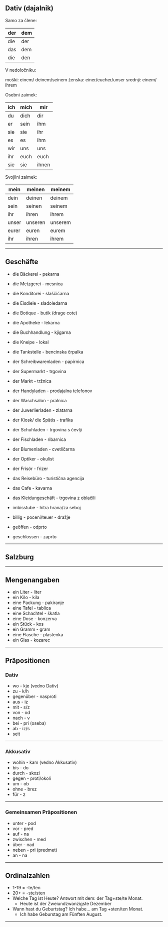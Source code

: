 ## Dativ (dajalnik)

Samo za člene:

| der | dem |
| --- | --- |
| die | der |
| das | dem |
| die | den |
V nedoločniku:

moški: einem/ deinem/seinem
ženska: einer/eucher/unser
srednji: einem/ ihrem

Osebni zaimek:

| ich | mich | mir   |
| --- | ---- | ----- |
| du  | dich | dir   |
| er  | sein | ihm   |
| sie | sie  | ihr   |
| es  | es   | ihm   |
| wir | uns  | uns   |
| ihr | euch | euch  |
| sie | sie  | ihnen |
Svojilni zaimek:

| mein  | meinen  | meinem  |
| ----- | ------- | ------- |
| dein  | deinen  | deinem  |
| sein  | seinen  | seinem  |
| ihr   | ihren   | ihrem   |
| unser | unseren | unserem |
| eurer | euren   | eurem   |
| ihr   | ihren   | ihrem   |
___
## Geschäfte
- die Bäckerei - pekarna
- die Metzgerei - mesnica
- die Konditorei - slaščičarna
- die Eisdiele - sladoledarna
- die Botique - butik (drage cote)
- die Apotheke - lekarna
- die Buchhandlung - kjigarna
- die Kneipe - lokal
- die Tankstelle - bencinska črpalka

- der Schreibwarenladen - papirnica
- der Supermarkt - trgovina
- der Markt - tržnica
- der Handyladen - prodajalna telefonov
- der Waschsalon - pralnica
- der Juwerlierladen - zlatarna
- der Kiosk/ die Spätis - trafika
- der Schuhladen - trgovina s čevlji
- der Fischladen - ribarnica
- der Blumenladen - cvetličarna
- der Optiker - okulist
- der Frisör - frizer

- das Reisebüro - turistična agencija
- das Cafe - kavarna
- das Kleidungeschäft - trgovina z oblačili

- imbisstube - hitra hrana/za seboj
- billig - poceni/teuer - dražje
- geöffen - odprto
- geschlossen - zaprto



___
## Salzburg



___
## Mengenangaben
- ein Liter - liter
- ein Kilo - kila
- eine Packung - pakiranje
- eine Tafel - tablica
- eine Schachtel - škatla
- eine Dose - konzerva
- ein Stück - kos
- ein Gramm - gram
- eine Flasche - plastenka
- ein Glas - kozarec
___
## Präpositionen

### Dativ
- wo - kje (vedno Dativ)
- zu - k/h
- gegenüber - nasproti
- aus - iz
- mit - s/z
- von - od
- nach - v
- bei - pri (oseba)
- ab - iz/s
- seit
___
### Akkusativ
- wohin - kam (vedno Akkusativ)
- bis - do
- durch - skozi
- gegen - proti/okoli
- um - ob
- ohne - brez
- für - z
___
### Gemeinsamen Präpositionen
- unter - pod
- vor - pred
- auf - na
- zwischen - med
- über - nad
- neben - pri (predmet)
- an - na
___
## Ordinalzahlen
- 1-19 = -te/ten
- 20+ = -ste/sten
- Welche Tag ist Heute? Antwort mit dem: der Tag+ste/te Monat.
	- Heute ist der Zweiundzwanzigste Dezember
- Wann hast du Geburtstag? Ich habe... am Tag +sten/ten Monat.
	- Ich habe Geburstag am Fünften August.
___
